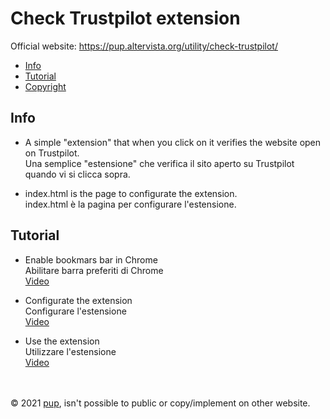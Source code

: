 # Check Trustpilot extension

Official website: https://pup.altervista.org/utility/check-trustpilot/

- [Info](#info)
- [Tutorial](#tutorial)
- [Copyright](#copy)

## Info

- A simple "extension" that when you click on it verifies the website open on Trustpilot.<br>
  Una semplice "estensione" che verifica il sito aperto su Trustpilot quando vi si clicca sopra.

- index.html is the page to configurate the extension.<br>
  index.html è la pagina per configurare l'estensione.
  
## Tutorial

- Enable bookmars bar in Chrome<br>
  Abilitare barra preferiti di Chrome<br>
  [Video](https://youtu.be/bgVlQYXG1X)

- Configurate the extension<br>
  Configurare l'estensione<br>
  [Video](https://youtu.be/MpfvjQeF3W8)
  
- Use the extension<br>
  Utilizzare l'estensione<br>
  [Video](https://youtu.be/lnh8YHaJWxI)

<br><br>
<a name="copy">© 2021 [pup](https://pup.altervista.org), isn't possible to public or copy/implement on other website.</a>
